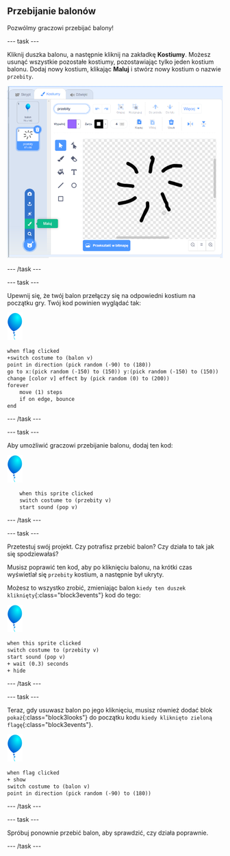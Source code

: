 ## Przebijanie balonów

Pozwólmy graczowi przebijać balony!

--- task ---

Kliknij duszka balonu, a następnie kliknij na zakładkę **Kostiumy**. Możesz usunąć wszystkie pozostałe kostiumy, pozostawiając tylko jeden kostium balonu. Dodaj nowy kostium, klikając **Maluj** i stwórz nowy kostium o nazwie `przebity`.

![kostium balonu nazwanego przebity](images/balloons-costume.png)

--- /task ---

--- task ---

Upewnij się, że twój balon przełączy się na odpowiedni kostium na początku gry. Twój kod powinien wyglądać tak:

![duszek balonu](images/balloon-sprite.png)

```blocks3
when flag clicked
+switch costume to (balon v)
point in direction (pick random (-90) to (180))
go to x:(pick random (-150) to (150)) y:(pick random (-150) to (150))
change [color v] effect by (pick random (0) to (200))
forever
    move (1) steps
    if on edge, bounce
end
```

--- /task ---

--- task ---

Aby umożliwić graczowi przebijanie balonu, dodaj ten kod:

![duszek balonu](images/balloon-sprite.png)

```blocks3
    when this sprite clicked
    switch costume to (przebity v)
    start sound (pop v)
```

--- /task ---

--- task ---

Przetestuj swój projekt. Czy potrafisz przebić balon? Czy działa to tak jak się spodziewałaś?

Musisz poprawić ten kod, aby po kliknięciu balonu, na krótki czas wyświetlał się `przebity` kostium, a następnie był ukryty.

Możesz to wszystko zrobić, zmieniając balon `kiedy ten duszek kliknięty`{:class="block3events"} kod do tego:

![duszek balonu](images/balloon-sprite.png)

```blocks3
when this sprite clicked
switch costume to (przebity v)
start sound (pop v)
+ wait (0.3) seconds
+ hide
```

--- /task ---

--- task ---

Teraz, gdy usuwasz balon po jego kliknięciu, musisz również dodać blok `pokaż`{:class="block3looks"} do początku kodu `kiedy kliknięto zieloną flagę`{:class="block3events"}.

![duszek balonu](images/balloon-sprite.png)

```blocks3
when flag clicked
+ show
switch costume to (balon v)
point in direction (pick random (-90) to (180))
```

--- /task ---

--- task ---

Spróbuj ponownie przebić balon, aby sprawdzić, czy działa poprawnie.

--- /task ---
